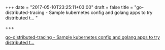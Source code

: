 +++
date = "2017-05-10T23:25:11+03:00"
draft = false
title = "go-distributed-tracing - Sample kubernetes config and golang apps to try distributed t... "

+++

<p><a href="https://t.co/c9kXJoYYCC">go-distributed-tracing - Sample kubernetes config and golang apps to try distributed t... </a></p>